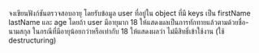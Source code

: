 จงเขียนฟังก์ชันตรวจสอบอายุ โดยรับข้อมูล user ที่อยู่ใน object ที่มี keys เป็น firstName lastName และ age โดยถ้า user มีอายุมาก 18 ให้แสดงผลเป็นการทักทายแล้วตามด้วยชื่อ-นามสกุล ในกรณีที่มีอายุน้อยกว่าหรือเท่ากับ 18 ให้แสดงผลว่า ไม่มีสิทธิ์เข้าใช้งาน (ใช้ destructuring)
